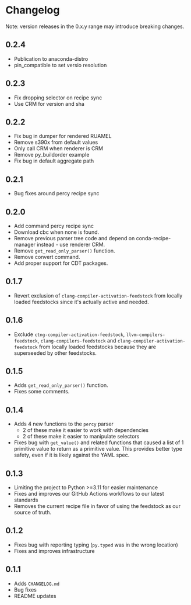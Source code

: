 # Changelog
Note: version releases in the 0.x.y range may introduce breaking changes.

## 0.2.4
- Publication to anaconda-distro
- pin_compatible to set versio resolution

## 0.2.3
- Fix dropping selector on recipe sync
- Use CRM for version and sha

## 0.2.2
- Fix bug in dumper for rendered RUAMEL
- Remove s390x from default values
- Only call CRM when renderer is CRM
- Remove py_buildorder example
- Fix bug in default aggregate path

## 0.2.1
- Bug fixes around percy recipe sync

## 0.2.0
- Add command percy recipe sync
- Download cbc when none is found.
- Remove previous parser tree code and depend on conda-recipe-manager instead - use renderer CRM.
- Remove `get_read_only_parser()` function.
- Remove convert command.
- Add proper support for CDT packages.

## 0.1.7
- Revert exclusion of `clang-compiler-activation-feedstock` from locally loaded feedstocks since it's actually active and needed.

## 0.1.6
- Exclude `ctng-compiler-activation-feedstock`, `llvm-compilers-feedstock`, `clang-compilers-feedstock` and `clang-compiler-activation-feedstock` from locally loaded feedstocks because they are superseeded by other feedstocks.

## 0.1.5
- Adds `get_read_only_parser()` function.
- Fixes some comments.

## 0.1.4
- Adds 4 new functions to the `percy` parser
  - 2 of these make it easier to work with dependencies
  - 2 of these make it easier to manipulate selectors
- Fixes bug with `get_value()` and related functions that caused a list of 1 primitive value to return as a primitive
  value. This provides better type safety, even if it is likely against the YAML spec.

## 0.1.3
- Limiting the project to Python >=3.11 for easier maintenance
- Fixes and improves our GitHub Actions workflows to our latest standards
- Removes the current recipe file in favor of using the feedstock as our source of truth.

## 0.1.2
- Fixes bug with reporting typing (`py.typed` was in the wrong location)
- Fixes and improves infrastructure

## 0.1.1
- Adds `CHANGELOG.md`
- Bug fixes
- README updates
